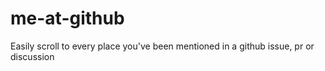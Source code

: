 # me-at-github
Easily scroll to every place you've been mentioned in a github issue, pr or discussion
